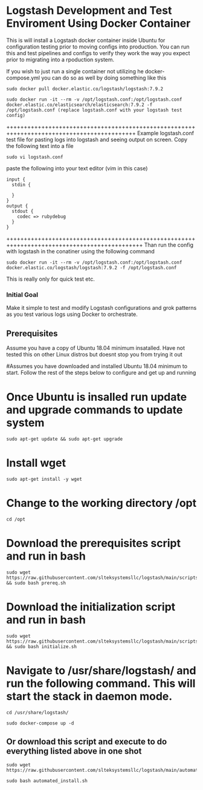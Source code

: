 # Logstash Development and Test Enviroment Using Docker Container

This is will install a Logstash docker container inside Ubuntu for configuration testing prior to moving configs into production.  You can run this and test pipelines and configs to verify they work the way you expect prior to migrating into a rpoduction system. 

If you wish to just run a single container not utilizing he docker-compose.yml you can do so as well by doing something like this
```
sudo docker pull docker.elastic.co/logstash/logstash:7.9.2
```
```
sudo docker run -it --rm -v /opt/logstash.conf:/opt/logstash.conf docker.elastic.co/elasticsearch/elasticsearch:7.9.2 -f /opt/logstash.conf (replace logstash.conf with your logstash test config)
```
+++++++++++++++++++++++++++++++++++++++++++++++++++++++++++++++++++++++++++++++++++++++++++
Example logstash.conf test file for pasting logs into logstash and seeing output on screen.  Copy the following text into a file 
```
sudo vi logstash.conf 
```
paste the following into your text editor (vim in this case)

```
input {
  stdin {
      
  }
}
output {
  stdout {
    codec => rubydebug
  }
}
```
+++++++++++++++++++++++++++++++++++++++++++++++++++++++++++++++++++++++++++++++++++++++++++++
Than run the config with logstash in the conatiner using the following command
```
sudo docker run -it --rm -v /opt/logstash.conf:/opt/logstash.conf docker.elastic.co/logstash/logstash:7.9.2 -f /opt/logstash.conf
```
This is really only for quick test etc.  

### Initial Goal

Make it simple to test and modify Logstash configurations and grok patterns as you test various logs using Docker to orchestrate.


## Prerequisites
Assume you have a copy of Ubuntu 18.04 minimum insatalled.  Have not tested this on other Linux distros but doesnt stop you from trying it out

#Assumes you have downloaded and installed Ubuntu 18.04 minimum to start. Follow the rest of the steps below to configure and get up and running

# Once Ubuntu is insalled run update and upgrade commands to update system
```
sudo apt-get update && sudo apt-get upgrade
```
# Install wget
```
sudo apt-get install -y wget
```
# Change to the working directory /opt
```
cd /opt
```
# Download the prerequisites script and run in bash
```
sudo wget https://raw.githubusercontent.com/slteksystemsllc/logstash/main/scripts/prereq.sh && sudo bash prereq.sh
```
# Download the initialization script and run in bash
```
sudo wget https://raw.githubusercontent.com/slteksystemsllc/logstash/main/scripts/initialize.sh && sudo bash initialize.sh
```
# Navigate to /usr/share/logstash/ and run the following command.  This will start the stack in daemon mode.
```
cd /usr/share/logstash/
```
```
sudo docker-compose up -d
```
## Or download this script and execute to do everything listed above in one shot
```
sudo wget https://raw.githubusercontent.com/slteksystemsllc/logstash/main/automated_install.sh
```
```
sudo bash automated_install.sh
```
